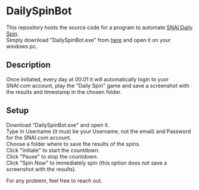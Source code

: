 # DailySpinBot
This repository hosts the source code for a program to automate [SNAI Daily Spin](https://www.snai.it/giochi/Daily-spin).  
Simply download "DailySpinBot.exe" from [here](https://drive.google.com/drive/folders/1de7MVKo1JqI04xnw6GozPlaj1yUMsKyk?usp=sharing) and open it on your windows pc.  
## Description
Once initiated, every day at 00:01 it will automatically login to yuor SNAI.com account, play the "Daily Spin" game and save a screenshot with the results and timestamp in the chosen folder.

## Setup
Download "DailySpinBot.exe" and open it.  
Type in Username (it must be your Username, not the email) and Password for the SNAI.com account.  
Choose a folder where to save the results of the spins.   
Click "Initiate" to start the countdown.  
Click "Pause" to stop the countdown.  
Click "Spin Now" to immediately spin (this option does not save a screenshot with the results).  
  
For any problem, feel free to reach out.


